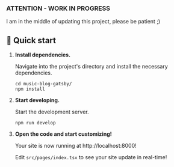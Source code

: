 ### ATTENTION - WORK IN PROGRESS
I am in the middle of updating this project, please be patient ;)

## 🚀 Quick start

1.  **Install dependencies.**

    Navigate into the project's directory and install the necessary dependencies.

    ```shell
    cd music-blog-gatsby/
    npm install
    ```

2.  **Start developing.**

    Start the development server.

    ```shell
    npm run develop
    ```

3.  **Open the code and start customizing!**

    Your site is now running at http://localhost:8000!

    Edit `src/pages/index.tsx` to see your site update in real-time!
